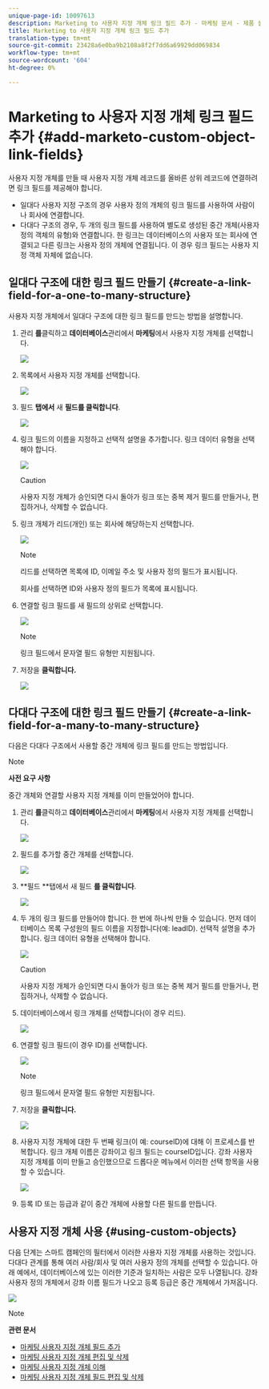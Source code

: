 ```yaml
---
unique-page-id: 10097613
description: Marketing to 사용자 지정 개체 링크 필드 추가 - 마케팅 문서 - 제품 설명서
title: Marketing to 사용자 지정 개체 링크 필드 추가
translation-type: tm+mt
source-git-commit: 23428a6e0ba9b2108a8f2f7dd6a69929dd069834
workflow-type: tm+mt
source-wordcount: '604'
ht-degree: 0%

---
```



# Marketing to 사용자 지정 개체 링크 필드 추가 {#add-marketo-custom-object-link-fields}

사용자 지정 개체를 만들 때 사용자 지정 개체 레코드를 올바른 상위 레코드에 연결하려면 링크 필드를 제공해야 합니다.

* 일대다 사용자 지정 구조의 경우 사용자 정의 개체의 링크 필드를 사용하여 사람이나 회사에 연결합니다.
* 다대다 구조의 경우, 두 개의 링크 필드를 사용하여 별도로 생성된 중간 개체(사용자 정의 객체의 유형)와 연결합니다. 한 링크는 데이터베이스의 사용자 또는 회사에 연결되고 다른 링크는 사용자 정의 개체에 연결됩니다. 이 경우 링크 필드는 사용자 지정 객체 자체에 없습니다.

## 일대다 구조에 대한 링크 필드 만들기 {#create-a-link-field-for-a-one-to-many-structure}

사용자 지정 개체에서 일대다 구조에 대한 링크 필드를 만드는 방법을 설명합니다.

1. 관리 **를**&#x200B;클릭하고 **데이터베이스**&#x200B;관리에서 **마케팅**&#x200B;에서 사용자 지정 개체를 선택합니다.

   ![](assets/image2016-1-18-13-3a25-3a11.png)

1. 목록에서 사용자 지정 개체를 선택합니다.

   ![](assets/image2016-1-14-15-3a6-3a2.png)

1. 필드 **탭에서** 새 **필드를 클릭합니다**.

   ![](assets/image2015-9-17-14-3a9-3a19.png)

1. 링크 필드의 이름을 지정하고 선택적 설명을 추가합니다. 링크 데이터 유형을 선택해야 합니다.

   ![](assets/image2015-10-5-13-3a24-3a57.png)

   >[!CAUTION]
   >
   >사용자 지정 개체가 승인되면 다시 돌아가 링크 또는 중복 제거 필드를 만들거나, 편집하거나, 삭제할 수 없습니다.

1. 링크 개체가 리드(개인) 또는 회사에 해당하는지 선택합니다.

   ![](assets/image2015-10-5-13-3a28-3a1.png)

   >[!NOTE]
   >
   >리드를 선택하면 목록에 ID, 이메일 주소 및 사용자 정의 필드가 표시됩니다.
   >
   >
   >회사를 선택하면 ID와 사용자 정의 필드가 목록에 표시됩니다.

1. 연결할 링크 필드를 새 필드의 상위로 선택합니다.

   ![](assets/image2015-10-5-13-3a30-3a6.png)

   >[!NOTE]
   >
   >링크 필드에서 문자열 필드 유형만 지원됩니다.

1. 저장을 **클릭합니다.**

   ![](assets/image2015-10-5-13-3a34-3a0.png)

## 다대다 구조에 대한 링크 필드 만들기 {#create-a-link-field-for-a-many-to-many-structure}

다음은 다대다 구조에서 사용할 중간 개체에 링크 필드를 만드는 방법입니다.

>[!NOTE]
>
>**사전 요구 사항**
>
>중간 개체와 연결할 사용자 지정 개체를 이미 만들었어야 합니다.

1. 관리 **를**&#x200B;클릭하고 **데이터베이스**&#x200B;관리에서 **마케팅**&#x200B;에서 사용자 지정 개체를 선택합니다.

   ![](assets/image2016-1-18-9-3a8-3a14.png)

1. 필드를 추가할 중간 개체를 선택합니다.

   ![](assets/image2016-1-18-9-3a10-3a29.png)

1. **필드 **탭에서 새 필드 **를 클릭합니다**.

   ![](assets/image2016-1-18-9-3a31-3a43.png)

1. 두 개의 링크 필드를 만들어야 합니다. 한 번에 하나씩 만들 수 있습니다. 먼저 데이터베이스 목록 구성원의 필드 이름을 지정합니다(예: leadID). 선택적 설명을 추가합니다. 링크 데이터 유형을 선택해야 합니다.

   ![](assets/image2016-1-18-9-3a38-3a59.png)

   >[!CAUTION]
   >
   >사용자 지정 개체가 승인되면 다시 돌아가 링크 또는 중복 제거 필드를 만들거나, 편집하거나, 삭제할 수 없습니다.

1. 데이터베이스에서 링크 개체를 선택합니다(이 경우 리드).

   ![](assets/image2016-1-18-9-3a50-3a48.png)

1. 연결할 링크 필드(이 경우 ID)를 선택합니다.

   ![](assets/image2016-1-18-9-3a53-3a54.png)

   >[!NOTE]
   >
   >링크 필드에서 문자열 필드 유형만 지원됩니다.

1. 저장을 **클릭합니다.**

   ![](assets/image2016-1-18-9-3a55-3a18.png)

1. 사용자 지정 개체에 대한 두 번째 링크(이 예: courseID)에 대해 이 프로세스를 반복합니다. 링크 개체 이름은 강좌이고 링크 필드는 courseID입니다. 강좌 사용자 지정 개체를 이미 만들고 승인했으므로 드롭다운 메뉴에서 이러한 선택 항목을 사용할 수 있습니다.

   ![](assets/image2016-1-18-9-3a57-3a46.png)

1. 등록 ID 또는 등급과 같이 중간 개체에 사용할 다른 필드를 만듭니다.

## 사용자 지정 개체 사용 {#using-custom-objects}

다음 단계는 스마트 캠페인의 필터에서 이러한 사용자 지정 개체를 사용하는 것입니다. 다대다 관계를 통해 여러 사람/회사 및 여러 사용자 정의 개체를 선택할 수 있습니다. 아래 예에서, 데이터베이스에 있는 이러한 기준과 일치하는 사람은 모두 나열됩니다. 강좌 사용자 정의 개체에서 강좌 이름 필드가 나오고 등록 등급은 중간 개체에서 가져옵니다.

![](assets/image2016-1-14-15-3a57-3a59.png)

>[!NOTE]
>
>**관련 문서**
>
>* [마케팅 사용자 지정 개체 필드 추가](add-marketo-custom-object-fields.md)
>* [마케팅 사용자 지정 개체 편집 및 삭제](edit-and-delete-a-marketo-custom-object.md)
>* [마케팅 사용자 지정 개체 이해](understanding-marketo-custom-objects.md)
>* [마케팅 사용자 지정 개체 필드 편집 및 삭제](edit-and-delete-marketo-custom-object-fields.md)

>



